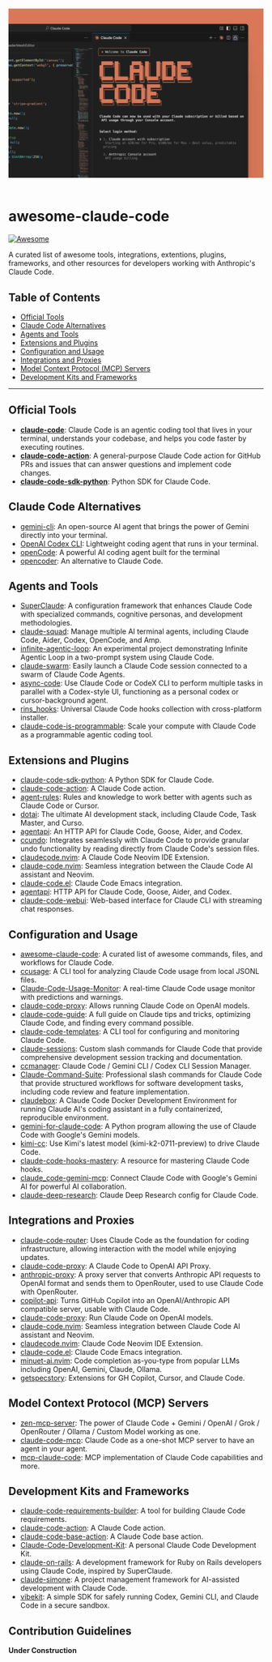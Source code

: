 <p align="center">
  <br />
  <img src="./Claude Code Logo.webp" alt="Claude Code">
  <br />
  <br />
</p>

# awesome-claude-code

[![Awesome](https://awesome.re/badge.svg)](https://awesome.re)

A curated list of awesome tools, integrations, extentions, plugins, frameworks, and other resources for developers working with Anthropic's Claude Code. 

## Table of Contents

  * [Official Tools](#official-tools)
  * [Claude Code Alternatives](#claude-code-alternatives)
  * [Agents and Tools](#agents-and-tools)
  * [Extensions and Plugins](#extensions-and-plugins)
  * [Configuration and Usage](#configuration-and-usage)
  * [Integrations and Proxies](#integrations-and-proxies)
  * [Model Context Protocol (MCP) Servers](#model-context-protocol-mcp-servers)
  * [Development Kits and Frameworks](#development-kits-and-frameworks)

-----

## Official Tools

  * [**claude-code**](https://github.com/anthropics/claude-code): Claude Code is an agentic coding tool that lives in your terminal, understands your codebase, and helps you code faster by executing routines.
  * [**claude-code-action**](https://github.com/anthropics/claude-code-action): A general-purpose Claude Code action for GitHub PRs and issues that can answer questions and implement code changes.
  * [**claude-code-sdk-python**](https://github.com/anthropics/claude-code-sdk-python): Python SDK for Claude Code.

## Claude Code Alternatives

  * [gemini-cli](https://github.com/google-gemini/gemini-cli): An open-source AI agent that brings the power of Gemini directly into your terminal.
  * [OpenAI Codex CLI](https://github.com/openai/codex): Lightweight coding agent that runs in your terminal.
  * [openCode](https://github.com/opencode-ai/opencode): A powerful AI coding agent built for the terminal
  * [opencoder](https://github.com/ducan-ne/opencoder): An alternative to Claude Code.

## Agents and Tools

  * [SuperClaude](https://github.com/NomenAK/SuperClaude): A configuration framework that enhances Claude Code with specialized commands, cognitive personas, and development methodologies.
  * [claude-squad](https://github.com/smtg-ai/claude-squad): Manage multiple AI terminal agents, including Claude Code, Aider, Codex, OpenCode, and Amp.
  * [infinite-agentic-loop](https://github.com/disler/infinite-agentic-loop): An experimental project demonstrating Infinite Agentic Loop in a two-prompt system using Claude Code.
  * [claude-swarm](https://github.com/parruda/claude-swarm): Easily launch a Claude Code session connected to a swarm of Claude Code Agents.
  * [async-code](https://github.com/ObservedObserver/async-code): Use Claude Code or CodeX CLI to perform multiple tasks in parallel with a Codex-style UI, functioning as a personal codex or cursor-background agent.
  * [rins_hooks](https://github.com/rinadelph/rins_hooks): Universal Claude Code hooks collection with cross-platform installer.
  * [claude-code-is-programmable](https://github.com/disler/claude-code-is-programmable): Scale your compute with Claude Code as a programmable agentic coding tool.

## Extensions and Plugins

  * [claude-code-sdk-python](https://github.com/anthropics/claude-code-sdk-python): A Python SDK for Claude Code.
  * [claude-code-action](https://github.com/anthropics/claude-code-action): A Claude Code action.
  * [agent-rules](https://github.com/steipete/agent-rules): Rules and knowledge to work better with agents such as Claude Code or Cursor.
  * [dotai](https://github.com/udecode/dotai): The ultimate AI development stack, including Claude Code, Task Master, and Curso.
  * [agentapi](https://github.com/coder/agentapi): An HTTP API for Claude Code, Goose, Aider, and Codex.
  * [ccundo](https://github.com/RonitSachdev/ccundo): Integrates seamlessly with Claude Code to provide granular undo functionality by reading directly from Claude Code's session files.
  * [claudecode.nvim](https://github.com/coder/claudecode.nvim): A Claude Code Neovim IDE Extension.
  * [claude-code.nvim](https://github.com/greggh/claude-code.nvim): Seamless integration between the Claude Code AI assistant and Neovim.
  * [claude-code.el](https://github.com/stevemolitor/claude-code.el): Claude Code Emacs integration.
  * [agentapi](https://github.com/coder/agentapi): HTTP API for Claude Code, Goose, Aider, and Codex.
  * [claude-code-webui](https://github.com/sugyan/claude-code-webui): Web-based interface for Claude CLI with streaming chat responses.

## Configuration and Usage

  * [awesome-claude-code](https://github.com/hesreallyhim/awesome-claude-code): A curated list of awesome commands, files, and workflows for Claude Code.
  * [ccusage](https://github.com/ryoppippi/ccusage): A CLI tool for analyzing Claude Code usage from local JSONL files.
  * [Claude-Code-Usage-Monitor](https://github.com/Maciek-roboblog/Claude-Code-Usage-Monitor): A real-time Claude Code usage monitor with predictions and warnings.
  * [claude-code-proxy](https://github.com/1rgs/claude-code-proxy): Allows running Claude Code on OpenAI models.
  * [claude-code-guide](https://github.com/zebbern/claude-code-guide): A full guide on Claude tips and tricks, optimizing Claude Code, and finding every command possible.
  * [claude-code-templates](https://github.com/davila7/claude-code-templates): A CLI tool for configuring and monitoring Claude Code.
  * [claude-sessions](https://github.com/iannuttall/claude-sessions): Custom slash commands for Claude Code that provide comprehensive development session tracking and documentation.
  * [ccmanager](https://github.com/kbwo/ccmanager): Claude Code / Gemini CLI / Codex CLI Session Manager.
  * [Claude-Command-Suite](https://github.com/qdhenry/Claude-Command-Suite): Professional slash commands for Claude Code that provide structured workflows for software development tasks, including code review and feature implementation.
  * [claudebox](https://github.com/RchGrav/claudebox): A Claude Code Docker Development Environment for running Claude AI's coding assistant in a fully containerized, reproducible environment.
  * [gemini-for-claude-code](https://github.com/coffeegrind123/gemini-for-claude-code): A Python program allowing the use of Claude Code with Google's Gemini models.
  * [kimi-cc](https://github.com/LLM-Red-Team/kimi-cc): Use Kimi's latest model (kimi-k2-0711-preview) to drive Claude Code.
  * [claude-code-hooks-mastery](https://github.com/disler/claude-code-hooks-mastery): A resource for mastering Claude Code hooks.
  * [claude_code-gemini-mcp](https://github.com/RaiAnsar/claude_code-gemini-mcp): Connect Claude Code with Google's Gemini AI for powerful AI collaboration.
  * [claude-deep-research](claude-deep-research): Claude Deep Research config for Claude Code.

## Integrations and Proxies

 * [claude-code-router](https://github.com/musistudio/claude-code-router): Uses Claude Code as the foundation for coding infrastructure, allowing interaction with the model while enjoying updates.
  * [claude-code-proxy](https://github.com/fuergaosi233/claude-code-proxy): A Claude Code to OpenAI API Proxy.
  * [anthropic-proxy](https://github.com/maxnowack/anthropic-proxy): A proxy server that converts Anthropic API requests to OpenAI format and sends them to OpenRouter, used to use Claude Code with OpenRouter.
  * [copilot-api](https://github.com/ericc-ch/copilot-api): Turns GitHub Copilot into an OpenAI/Anthropic API compatible server, usable with Claude Code.
  * [claude-code-proxy](https://github.com/1rgs/claude-code-proxy): Run Claude Code on OpenAI models.
  * [claude-code.nvim](https://github.com/greggh/claude-code.nvim): Seamless integration between Claude Code AI assistant and Neovim.
  * [claudecode.nvim](https://github.com/coder/claudecode.nvim): Claude Code Neovim IDE Extension.
  * [claude-code.el](https://github.com/stevemolitor/claude-code.el): Claude Code Emacs integration.
  * [minuet-ai.nvim](https://github.com/milanglacier/minuet-ai.nvim): Code completion as-you-type from popular LLMs including OpenAI, Gemini, Claude, Ollama.
  * [getspecstory](https://github.com/specstoryai/getspecstory): Extensions for GH Copilot, Cursor, and Claude Code.

## Model Context Protocol (MCP) Servers

  * [zen-mcp-server](https://github.com/BeehiveInnovations/zen-mcp-server): The power of Claude Code + Gemini / OpenAI / Grok / OpenRouter / Ollama / Custom Model working as one.
  * [claude-code-mcp](https://github.com/steipete/claude-code-mcp): Claude Code as a one-shot MCP server to have an agent in your agent.
  * [mcp-claude-code](https://github.com/SDGLBL/mcp-claude-code): MCP implementation of Claude Code capabilities and more.

## Development Kits and Frameworks

  * [claude-code-requirements-builder](https://github.com/rizethereum/claude-code-requirements-builder): A tool for building Claude Code requirements.
  * [claude-code-action](https://github.com/anthropics/claude-code-action): A Claude Code action.
  * [claude-code-base-action](https://github.com/anthropics/claude-code-base-action): A Claude Code base action.
  * [Claude-Code-Development-Kit](https://github.com/peterkrueck/Claude-Code-Development-Kit): A personal Claude Code Development Kit.
  * [claude-on-rails](https://github.com/obie/claude-on-rails): A development framework for Ruby on Rails developers using Claude Code, inspired by SuperClaude.
  * [claude-simone](https://github.com/Helmi/claude-simone): A project management framework for AI-assisted development with Claude Code.
  * [vibekit](https://github.com/superagent-ai/vibekit): A simple SDK for safely running Codex, Gemini CLI, and Claude Code in a secure sandbox.

## Contribution Guidelines

**Under Construction**
